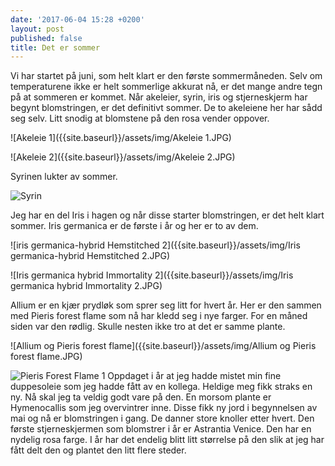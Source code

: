 ```yaml
---
date: '2017-06-04 15:28 +0200'
layout: post
published: false
title: Det er sommer
---
```


Vi har startet på juni, som helt klart er den første sommermåneden. Selv om temperaturene ikke er helt sommerlige akkurat nå, er det mange andre tegn på at sommeren er kommet. Når akeleier, syrin, iris og stjerneskjerm har begynt blomstringen, er det definitivt sommer. 
De to akeleiene her har sådd seg selv. Litt snodig at blomstene på den rosa vender oppover.

![Akeleie 1]({{site.baseurl}}/assets/img/Akeleie 1.JPG)

![Akeleie 2]({{site.baseurl}}/assets/img/Akeleie 2.JPG)

<!--more-->

Syrinen lukter av sommer. 

![Syrin]({{site.baseurl}}/assets/img/Syrin.JPG)

Jeg har en del Iris i hagen og når disse starter blomstringen, er det helt klart sommer. Iris germanica er de første i år og her er to av dem. 

![iris germanica-hybrid Hemstitched 2]({{site.baseurl}}/assets/img/Iris germanica-hybrid Hemstitched 2.JPG)

![Iris germanica hybrid Immortality 2]({{site.baseurl}}/assets/img/Iris germanica hybrid Immortality 2.JPG)

Allium er en kjær prydløk som sprer seg litt for hvert år. Her er den sammen med Pieris forest flame som nå har kledd seg i nye farger. For en måned siden var den rødlig. Skulle nesten ikke tro at det er samme plante. 

![Allium og Pieris forest flame]({{site.baseurl}}/assets/img/Allium og Pieris forest flame.JPG)

![Pieris Forest Flame 1]({{site.baseurl}}/assets/img/Pieris%20Forest%20Flame%201.JPG)
Oppdaget i år at jeg hadde mistet min fine duppesoleie som jeg hadde fått av en kollega. Heldige meg fikk straks en ny. Nå skal jeg ta veldig godt vare på den. 
En morsom plante er Hymenocallis som jeg overvintrer inne. Disse fikk ny jord i begynnelsen av mai og nå er blomstringen i gang.  De danner store knoller etter hvert. 
Den første stjerneskjermen som blomstrer i år er Astrantia Venice. Den har en nydelig rosa farge. I år har det endelig blitt litt størrelse på den slik at jeg har fått delt den og plantet den litt flere steder. 






